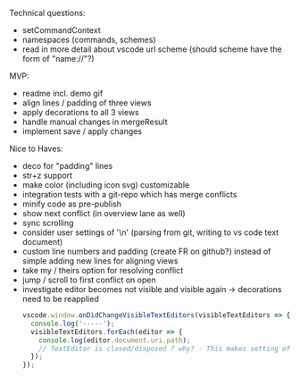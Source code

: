 Technical questions:

- setCommandContext
- namespaces (commands, schemes)
- read in more detail about vscode url scheme (should scheme have the form of "name://"?)

MVP:

- readme incl. demo gif
- align lines / padding of three views
- apply decorations to all 3 views
- handle manual changes in mergeResult
- implement save / apply changes

Nice to Haves:

- deco for "padding" lines
- str+z support
- make color (including icon svg) customizable
- integration tests with a git-repo which has merge conflicts
- minify code as pre-publish
- show next conflict (in overview lane as well)
- sync scrolling
- consider user settings of '\n' (parsing from git, writing to vs code text document)
- custom line numbers and padding (create FR on github?) instead of simple adding new lines for aligning views
- take my / theirs option for resolving conflict
- jump / scroll to first conflict on open
- investigate editor becomes not visible and visible again -> decorations need to be reapplied
  ```js
  vscode.window.onDidChangeVisibleTextEditors(visibleTextEditors => {
    console.log('-----');
    visibleTextEditors.forEach(editor => {
      console.log(editor.document.uri.path);
      // TextEditor is closed/disposed ? why? - This makes setting of decorations not possible
    });
  });
  ```
